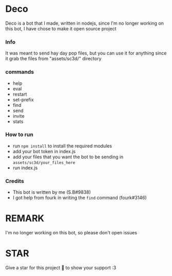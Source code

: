 # Deco
Deco is a bot that I made, written in nodejs, since I'm no longer working on this bot, I have chose to make it open source project 
### Info
It was meant to send hay day pop files, but you can use it for anything since it grab the files from "assets/sc3d/" directory
### commands
- help
- eval
- restart
- set-prefix
- find 
- send
- invite
- stats
### How to run
- run ```npm install``` to install the required modules
- add your bot token in index.js
- add your files that you want the bot to be sending in ```assets/sc3d/your_files_here```
- run index.js
### Credits
- This bot is written by me (S.B#9838)
- I got help from fourk in writing the ```find``` command (fourk#3146)
# REMARK
I'm no longer working on this bot, so please don't open issues
# STAR
Give a star for this project 🌟 to show your support :3
